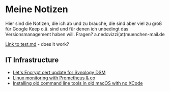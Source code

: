 # Meine Notizen

Hier sind die Notizen, die ich ab und zu brauche, die sind aber viel zu groß für Google Keep o.ä. sind und für denen ich unbedingt das Versionsmanagement haben will.
Fragen? a.nedovizzi(at)muenchen-mail.de

[Link to test.md](test.md) - does it work?

## IT Infrastructure

- [Let's Encrypt cert update for Synology DSM](it/synology-letsencrypt.md)
- [Linux monitoring with Prometheus & co](it/linux-monitoring.md)
- [Installing old command line tools in old macOS with no XCode](it/commandline-tools-no-xcode.md)
